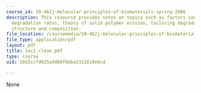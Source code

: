 ```yaml
---
course_id: 20-462j-molecular-principles-of-biomaterials-spring-2006
description: This resource provides notes on topics such as factors controlling polymer
  degradation rates, theory of solid polymer erosion, tailoring degradable polymer
  structure and composition.
file_location: /coursemedia/20-462j-molecular-principles-of-biomaterials-spring-2006/5025ccfd025add60f6bba5322810e0cd_lec2_clean.pdf
file_type: application/pdf
layout: pdf
title: lec2_clean.pdf
type: course
uid: 5025ccfd025add60f6bba5322810e0cd

---
```

None